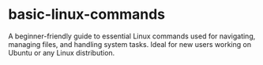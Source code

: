 # basic-linux-commands
A beginner-friendly guide to essential Linux commands used for navigating, managing files, and handling system tasks. Ideal for new users working on Ubuntu or any Linux distribution.
